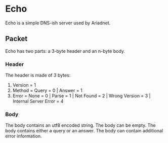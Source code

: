 # Echo

Echo is a simple DNS-ish server used by Ariadnet.

## Packet

Echo has two parts: a 3-byte header and an n-byte body.

### Header

The header is made of 3 bytes:

1. Version = 1
2. Method = Query = 0 | Answer = 1
3. Error = None = 0 | Parse = 1 | Not Found = 2 | Wrong Version = 3 | Internal Server Error = 4

### Body

The body contains an utf8 encoded string. The body can be empty. The body contains either a query or an answer. The body can contain additional error information.
